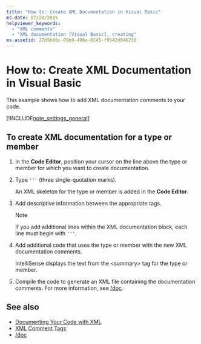 ```yaml
---
title: "How to: Create XML Documentation in Visual Basic"
ms.date: 07/20/2015
helpviewer_keywords:
  - "XML comments"
  - "XML documentation [Visual Basic], creating"
ms.assetid: 27b5b06c-09b9-496a-8245-f9542d846230
---
```

# How to: Create XML Documentation in Visual Basic

This example shows how to add XML documentation comments to your code.

[!INCLUDE[note_settings_general](~/includes/note-settings-general-md.md)]

## To create XML documentation for a type or member

1. In the **Code Editor**, position your cursor on the line above the type or member for which you want to create documentation.

2. Type `'''` (three single-quotation marks).

    An XML skeleton for the type or member is added in the **Code Editor**.

3. Add descriptive information between the appropriate tags.

    > [!NOTE]
    > If you add additional lines within the XML documentation block, each line must begin with `'''`.

4. Add additional code that uses the type or member with the new XML documentation comments.

    IntelliSense displays the text from the \<summary> tag for the type or member.

5. Compile the code to generate an XML file containing the documentation comments. For more information, see [/doc](../../../visual-basic/reference/command-line-compiler/doc.md).

## See also

- [Documenting Your Code with XML](../../../visual-basic/programming-guide/program-structure/documenting-your-code-with-xml.md)
- [XML Comment Tags](../../../visual-basic/language-reference/xmldoc/index.md)
- [/doc](../../../visual-basic/reference/command-line-compiler/doc.md)
